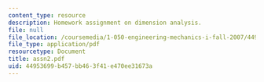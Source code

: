 ```yaml
---
content_type: resource
description: Homework assignment on dimension analysis.
file: null
file_location: /coursemedia/1-050-engineering-mechanics-i-fall-2007/44953699b457bb463f41e470ee31673a_assn2.pdf
file_type: application/pdf
resourcetype: Document
title: assn2.pdf
uid: 44953699-b457-bb46-3f41-e470ee31673a
---
```

